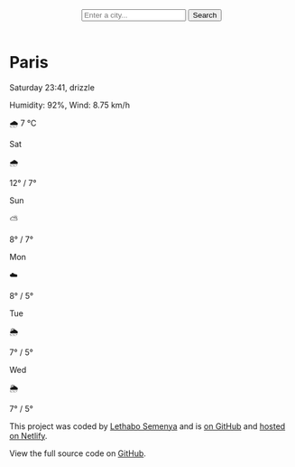 <!DOCTYPE html>
<html lang="en">
  <head>
    <meta charset="UTF-8" />
    <meta name="viewport" content="width=device-width, initial-scale=1.0" />
    <link
      href="https://fonts.googleapis.com/css2?family=Roboto:wght@400;700&display=swap"
      rel="stylesheet"
    />
    <link rel="stylesheet" href="style.css" />
    <title>My Weather Application</title>
  </head>
  <body>
    <div class="weather-app">
      <header>
        <form id="search-form">
          <input
            type="search"
            placeholder="Enter a city..."
            required
            id="search-input"
          />
          <button type="submit">Search</button>
        </form>
      </header>
      <main>
        <div class="current-weather">
          <h1 id="current-city">Paris</h1>
          <p id="current-time">Saturday 23:41, drizzle</p>
          <p id="current-details">
            Humidity: <span id="humidity">92%</span>, Wind:
            <span id="wind-speed">8.75 km/h</span>
          </p>
          <div class="current-temperature">
            <span id="current-icon">🌧️</span>
            <span id="current-temp">7</span>
            <span class="unit">°C</span>
          </div>
        </div>
        <div class="forecast" id="forecast">
          <div class="forecast-day">
            <p>Sat</p>
            <span>🌧️</span>
            <p>12° / 7°</p>
          </div>
          <div class="forecast-day">
            <p>Sun</p>
            <span>⛅</span>
            <p>8° / 7°</p>
          </div>
          <div class="forecast-day">
            <p>Mon</p>
            <span>☁️</span>
            <p>8° / 5°</p>
          </div>
          <div class="forecast-day">
            <p>Tue</p>
            <span>🌦️</span>
            <p>7° / 5°</p>
          </div>
          <div class="forecast-day">
            <p>Wed</p>
            <span>🌦️</span>
            <p>7° / 5°</p>
          </div>
        </div>
      </main>
      <footer>
        <p>
          This project was coded by
          <a href="https://github.com/Leethabo27" target="_blank">Lethabo Semenya</a>
          and is
          <a href="https://leethabo27.github.io/weather-app/" target="_blank">on GitHub</a>
          and
          <a href="https://chimerical-jalebi-fdaaef.netlify.app/" target="_blank">hosted on Netlify</a>.
        </p>
        <p>
          View the full source code on 
          <a href="https://leethabo27.github.io/weather-app/" target="_blank">GitHub</a>.
        </p>
      </footer>
    </div>
    <script src="index.js"></script>
  </body>
</html>


